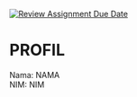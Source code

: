 [![Review Assignment Due Date](https://classroom.github.com/assets/deadline-readme-button-22041afd0340ce965d47ae6ef1cefeee28c7c493a6346c4f15d667ab976d596c.svg)](https://classroom.github.com/a/joJGaWnV)
# PROFIL
Nama: NAMA <br/>
NIM: NIM <br/>

